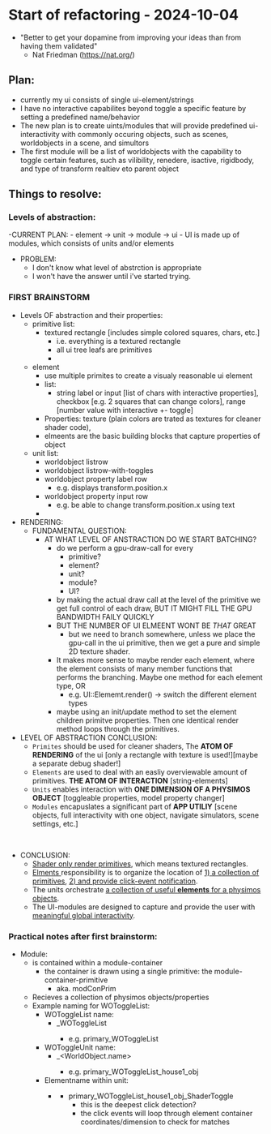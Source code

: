 # Start of refactoring - 2024-10-04

- "Better to get your dopamine from improving your ideas than from having them validated"
    - Nat Friedman (https://nat.org/)

## Plan:
- currently my ui consists of single ui-element/strings
- I have no interactive capabilites beyond toggle a specific feature by setting a predefined name/behavior
- The new plan is to create uints/modules that will provide predefined ui-interactivity with commonly occuring objects, such as scenes, worldobjects in a scene, and simultors
- The first module will be a list of worldobjects with the capability to toggle certain features, such as vilibility, renedere, isactive, rigidbody, and type of transform realtiev eto parent object

## Things to resolve:

### Levels of abstraction:
-CURRENT PLAN:
    - element -> unit -> module -> ui
        - UI is made up of modules, which consists of units and/or elements
- PROBLEM:
    - I don't know what level of abstrction is appropriate
    - I won't have the answer until i've started trying.

### FIRST BRAINSTORM

- Levels OF abstraction and their properties:
    - primitive list:
        - textured rectangle [includes simple colored squares, chars, etc.]
            - i.e. everything is a textured rectangle
            - all ui tree leafs are primitives
            - 
    - element
        - use multiple primites to create a visualy reasonable ui element
        - list:
            - string label or input [list of chars with interactive properties], checkbox [e.g. 2 squares that can change colors], range [number value with interactive +- toggle]
        - Properties: texture (plain colors are trated as textures for cleaner shader code), 
        - elmeents are the basic building blocks that capture properties of object
    - unit list:
        - worldobject listrow
        - worldobject listrow-with-toggles
        - worldobject property label row 
            - e.g. displays transform.position.x
        - worldobject property input row
            - e.g. be able to change transform.position.x using text
        - 
- RENDERING:
    - FUNDAMENTAL QUESTION:
        - AT WHAT LEVEL OF ANSTRACTION DO WE START BATCHING?
            - do we perform a gpu-draw-call for every
                - primitive?
                - element?
                - unit?
                - module?
                - UI?
            - by making the actual draw call at the level of the primitive we get full control of each draw, BUT IT MIGHT FILL THE GPU BANDWIDTH FAILY QUICKLY
            - BUT THE NUMBER OF UI ELMEENT WONT BE *THAT* GREAT
                - but we need to branch somewhere, unless we place the gpu-call in the ui primitive, then we get a pure and simple 2D texture shader.
            - It makes more sense to maybe render each element, where the element consists of many member functions that performs the branching. Maybe one method for each element type, OR
                - e.g. UI::Elememt.render() -> switch the different element types
            - maybe using an init/update method to set the element children primitve properties. Then  one identical render method loops through the primitives.
- LEVEL OF ABSTRACTION CONCLUSION:
    - `Primites` should be used for cleaner shaders, The **ATOM OF RENDERING** of the ui [only a rectangle with texture is used!][maybe a separate debug shader!]
    - `Elements` are used to deal with an easliy overviewable amount of primitives. **THE ATOM OF INTERACTION** [string-elements]
    - `Units` enables interaction with **ONE DIMENSION OF A PHYSIMOS OBJECT** [toggleable properties, model property changer]
    - `Modules` encapuslates a significant part of **APP UTILIY** [scene objects, full interactivity with one object, navigate simulators, scene settings, etc.]

<br>

- CONCLUSION:
    - <u>Shader only render primitives</u>, which means textured rectangles.
    - <u>Elments </u> responsibility is to organize the location of <u>1) a collection of primitives</u>, <u>2) and provide click-event notification</u>.
    - The units orchestrate <u>a collection of useful **elements** for a physimos objects</u>.
    - The UI-modules are designed to capture and provide the user with <u>meaningful global interactivity</u>.


### Practical notes after first brainstorm:
- Module:
    - is contained within a module-container
        - the container is drawn using a single primitive: the module-container-primitive
            - aka. modConPrim
    - Recieves a collection of physimos objects/properties
    - Example naming for WOToggleList:
        - WOToggleList name:
            - <listname>_WOToggleList
                - e.g. primary_WOToggleList
        - WOToggleUnit name:
            - <ParentModuleName>_<WorldObject.name>
                - e.g. primary_WOToggleList_house1_obj
        - Elementname within unit:
            - <ParentUnitName>_<ElementType>_<name> 
                - primary_WOToggleList_house1_obj_ShaderToggle
                    - this is the deepest click detection?
                    - the click events will loop through element container coordinates/dimension to check for matches

